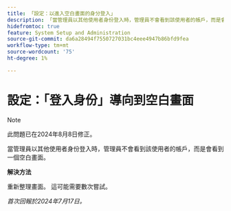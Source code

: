 ```yaml
---
title: 「設定：以進入空白畫面的身分登入」
description: 「當管理員以其他使用者身份登入時，管理員不會看到該使用者的帳戶，而是會看到一個空白畫面。」
hidefromtoc: true
feature: System Setup and Administration
source-git-commit: da6a28494f7550727031bc4eee4947b86bfd9fea
workflow-type: tm+mt
source-wordcount: '75'
ht-degree: 1%

---
```



# 設定：「登入身份」導向到空白畫面

>[!NOTE]
>
>此問題已在2024年8月8日修正。

當管理員以其他使用者身份登入時，管理員不會看到該使用者的帳戶，而是會看到一個空白畫面。

**解決方法**

重新整理畫面。 這可能需要數次嘗試。

_首次回報於2024年7月17日。_
